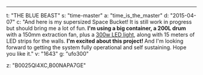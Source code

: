 ---
t: "THE BLUE BEAST"
s: "time-master"
a: "time_is_the_master"
d: "2015-04-07"
c: "And here is my supersized Space Bucket! It is still work in progress but should bring me a lot of fun.<strong> I'm using a big container, a 200L drum</strong> with a 150mm extraction fan, plus a <a href='http://www.amazon.com/gp/product/B00NAPA7GE/ref=as_li_tl?ie=UTF8&camp=1789&creative=390957&creativeASIN=B00NAPA7GE&linkCode=as2&tag=spacbuck-20&linkId=6R6WMPVSKUNOYNB4'>300w LED light</a>, along with 15 meters of LED strips for the walls. <strong>I'm excited about this project! </strong>And I'm looking forward to getting the system fully operational and self sustaining. Hope you like it."
v: "1643"
g: "ufo300"

z: "B0025QI4XC,B00NAPA7GE"
